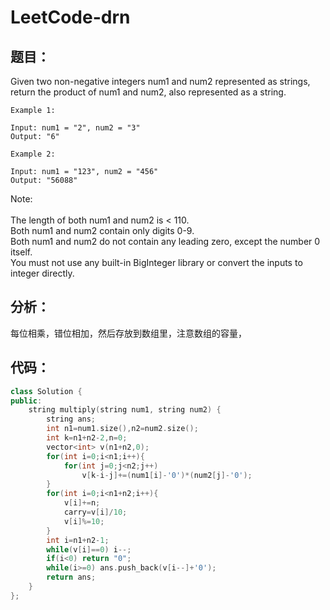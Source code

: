 # LeetCode-drn
## 题目：
Given two non-negative integers num1 and num2 represented as strings, return the product of num1 and num2, also represented as a string.
```
Example 1:

Input: num1 = "2", num2 = "3"
Output: "6"
```
```
Example 2:

Input: num1 = "123", num2 = "456"
Output: "56088"
```
Note:<br>
<br>
The length of both num1 and num2 is < 110.<br>
Both num1 and num2 contain only digits 0-9.<br>
Both num1 and num2 do not contain any leading zero, except the number 0 itself.<br>
You must not use any built-in BigInteger library or convert the inputs to integer directly.<br>

## 分析：
每位相乘，错位相加，然后存放到数组里，注意数组的容量，
## 代码：
```C++
class Solution {
public:
    string multiply(string num1, string num2) {
        string ans;
        int n1=num1.size(),n2=num2.size();
        int k=n1+n2-2,n=0;
        vector<int> v(n1+n2,0);
        for(int i=0;i<n1;i++){
            for(int j=0;j<n2;j++)
                v[k-i-j]+=(num1[i]-'0')*(num2[j]-'0');
        }
        for(int i=0;i<n1+n2;i++){
            v[i]+=n;
            carry=v[i]/10;
            v[i]%=10;
        }
        int i=n1+n2-1;
        while(v[i]==0) i--;
        if(i<0) return "0";
        while(i>=0) ans.push_back(v[i--]+'0');
        return ans;
    }
};

